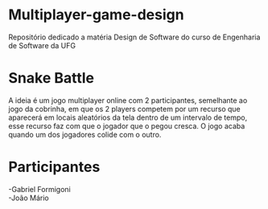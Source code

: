 # Multiplayer-game-design
Repositório dedicado a matéria Design de Software do curso de Engenharia de Software da UFG


# Snake Battle
A ideia é um jogo multiplayer online com 2 participantes, semelhante ao jogo da cobrinha, em que os 2 players competem por um recurso que aparecerá em locais aleatórios da tela dentro de um intervalo de tempo, esse recurso faz com que o jogador que o pegou cresca. O jogo acaba quando um dos jogadores colide com o outro.

# Participantes
-Gabriel Formigoni <br />
-João Mário
